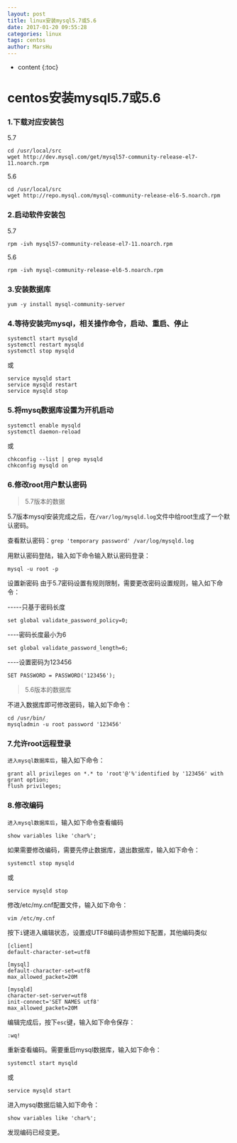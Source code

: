 ```yaml
---
layout: post
title: linux安装mysql5.7或5.6
date: 2017-01-20 09:55:28
categories: linux
tags: centos
author: MarsHu
---
```


* content
{:toc}

# centos安装mysql5.7或5.6 #
### 1.下载对应安装包 ###

5.7
```
cd /usr/local/src
wget http://dev.mysql.com/get/mysql57-community-release-el7-11.noarch.rpm
```

5.6
```
cd /usr/local/src
wget http://repo.mysql.com/mysql-community-release-el6-5.noarch.rpm 
```





### 2.启动软件安装包 ###

5.7
```
rpm -ivh mysql57-community-release-el7-11.noarch.rpm
```

5.6
```
rpm -ivh mysql-community-release-el6-5.noarch.rpm
```

### 3.安装数据库 ###
```
yum -y install mysql-community-server
```

### 4.等待安装完mysql，相关操作命令，启动、重启、停止 ###
```
systemctl start mysqld
systemctl restart mysqld
systemctl stop mysqld
```

或
```
service mysqld start
service mysqld restart
service mysqld stop
```

### 5.将mysq数据库设置为开机启动 ###
```
systemctl enable mysqld
systemctl daemon-reload
```

或
```
chkconfig --list | grep mysqld
chkconfig mysqld on
```

### 6.修改root用户默认密码 ###

> 5.7版本的数据

5.7版本mysql安装完成之后，在`/var/log/mysqld.log`文件中给root生成了一个默认密码。

查看默认密码：`grep 'temporary password' /var/log/mysqld.log`

用默认密码登陆，输入如下命令输入默认密码登录：
```
mysql -u root -p
```

设置新密码
由于5.7密码设置有规则限制，需要更改密码设置规则，输入如下命令：

-----只基于密码长度
```
set global validate_password_policy=0;
```

----密码长度最小为6
```
set global validate_password_length=6;
```

----设置密码为123456
```
SET PASSWORD = PASSWORD('123456');
```

> 5.6版本的数据库

不进入数据库即可修改密码，输入如下命令：
```
cd /usr/bin/
mysqladmin -u root password '123456'
```

### 7.允许root远程登录 ###
`进入mysql数据库后`，输入如下命令：
```
grant all privileges on *.* to 'root'@'%'identified by '123456' with grant option;
flush privileges;
```

### 8.修改编码 ###
`进入mysql数据库后`，输入如下命令查看编码
```
show variables like 'char%';
```

如果需要修改编码，需要先停止数据库，退出数据库，输入如下命令：
```
systemctl stop mysqld
```

或
```
service mysqld stop
```

修改/etc/my.cnf配置文件，输入如下命令：
```
vim /etc/my.cnf
```

按下`i`键进入编辑状态，设置成UTF8编码请参照如下配置，其他编码类似
```
[client]
default-character-set=utf8

[mysql]
default-character-set=utf8
max_allowed_packet=20M

[mysqld]
character-set-server=utf8
init-connect='SET NAMES utf8'
max_allowed_packet=20M
```

编辑完成后，按下`esc`键，输入如下命令保存：
```
:wq!
```

重新查看编码。需要重启mysql数据库，输入如下命令：
```
systemctl start mysqld
```

或
```
service mysqld start
```

进入mysql数据后输入如下命令：
```
show variables like 'char%';
```
发现编码已经变更。